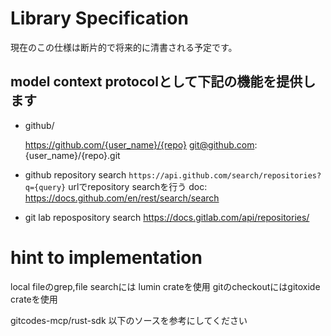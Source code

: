# Library Specification

現在のこの仕様は断片的で将来的に清書される予定です。

## model context protocolとして下記の機能を提供します

- github/

  https://github.com/{user_name}/{repo}
  git@github.com:{user_name}/{repo}.git

- github repository search
  `https://api.github.com/search/repositories?q={query}` urlでrepository searchを行う
  doc: https://docs.github.com/en/rest/search/search

- git lab repospository search
  https://docs.gitlab.com/api/repositories/

# hint to implementation

local fileのgrep,file searchには lumin crateを使用
gitのcheckoutにはgitoxide crateを使用　

gitcodes-mcp/rust-sdk 以下のソースを参考にしてください
